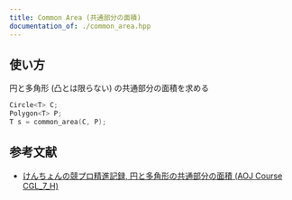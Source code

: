 ```yaml
---
title: Common Area (共通部分の面積)
documentation_of: ./common_area.hpp
---
```


## 使い方

円と多角形 (凸とは限らない) の共通部分の面積を求める

```cpp
Circle<T> C;
Polygon<T> P;
T s = common_area(C, P);
```

## 参考文献

- [けんちょんの競プロ精進記録, 円と多角形の共通部分の面積 (AOJ Course CGL_7_H)](https://drken1215.hatenablog.com/entry/2020/02/02/091000)
